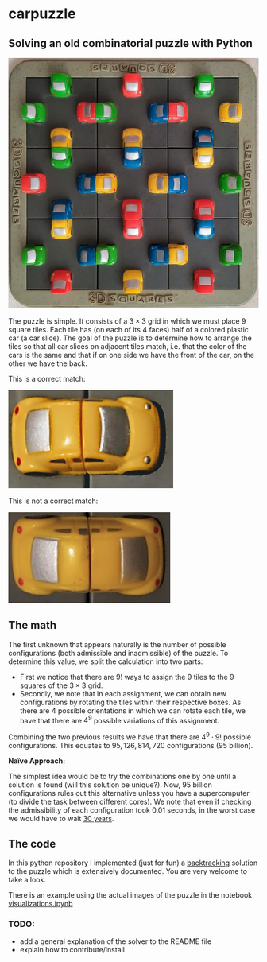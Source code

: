 # carpuzzle

## Solving an old combinatorial puzzle with Python

![the puzle in some random configuration](data/imgs/puzzle.jpg)

The puzzle is simple. It consists of a $3\times 3$ grid in which we must place $9$ square tiles. Each tile has (on each of its $4$ faces) half of a colored plastic car (a car slice). The goal of the puzzle is to determine how to arrange the tiles so that all car slices on adjacent tiles match, i.e. that the color of the cars is the same and that if on one side we have the front of the car, on the other we have the back.

This is a correct match:

![match](data/imgs/match.png)

This is not a correct match:

![unmatch](data/imgs/unmatch.png)

## The math

The first unknown that appears naturally is the number of possible configurations (both admissible and inadmissible) of the puzzle. To determine this value, we split the calculation into two parts:

- First we notice that there are $9!$ ways to assign the $9$ tiles to the $9$ squares of the $3\times3$ grid.
- Secondly, we note that in each assignment, we can obtain new configurations by rotating the tiles within their respective boxes. As there are $4$ possible orientations in which we can rotate each tile, we have that there are $4^9$ possible variations of this assignment.

Combining the two previous results we have that there are $4^9\cdot 9!$ possible configurations. This equates to $95,126,814,720$ configurations (95 billion).

**Naïve Approach:**

The simplest idea would be to try the combinations one by one until a solution is found (will this solution be unique?). Now, $95$ billion configurations rules out this alternative unless you have a supercomputer (to divide the task between different cores). We note that even if checking the admissibility of each configuration took $0.01$ seconds, in the worst case we would have to wait [$30$ years](https://www.google.com/search?q=(4%5E9)*(9!)*0.01+seconds+to+years&rlz=1C5CHFA_enCL1033CL1033&oq=(4%5E9)*(9!)*0.01+seconds+to+years&aqs=chrome.0.69i59j6.4153j0j7&sourceid=chrome&ie=UTF-8).

## The code

In this python repository I implemented (just for fun) a [backtracking](https://en.wikipedia.org/wiki/Backtracking) solution to the puzzle which is extensively documented. You are very welcome to take a look.

There is an example using the actual images of the puzzle in the notebook [visualizations.ipynb](visualization.ipynb)

### TODO:

- add a general explanation of the solver to the README file
- explain how to contribute/install
